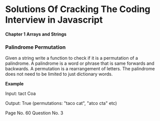 # Solutions Of Cracking The Coding Interview in Javascript

#### Chapter 1 Arrays and Strings

### Palindrome Permutation

Given a string write a function to check if it is a permutation of a palindrome. A palindrome is a word or phrase that is same forwards and backwards. A permutation is a rearrangement of letters. The palindrome does not need to be limited to just dictionary words.

**Example**

Input: tact Coa

Output: True (permutations: "taco cat", "atco cta" etc)

Page No. 60 Question No. 3
